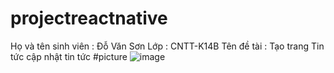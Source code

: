 # projectreactnative
Họ và tên sinh viên : Đỗ Văn Sơn
Lớp : CNTT-K14B
Tên đề tài : Tạo trang Tin tức cập nhật tin tức
#picture
![image](https://user-images.githubusercontent.com/55651538/66694922-a74bba00-ece3-11e9-96a5-e9df0ff449d9.png)

